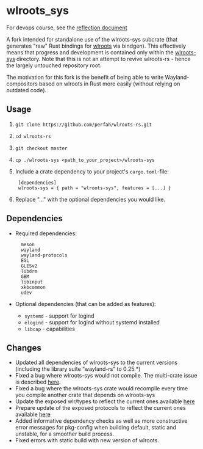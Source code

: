 # wlroots_sys

For devops course, see the [reflection document]()

A fork intended for standalone use of the wlroots-sys subcrate (that generates "raw" Rust bindings for [wlroots](https://github.com/swaywm/wlroots) via bindgen). This effectively means that progress and development is contained only within the [wlroots-sys](https://github.com/perfah/wlroots-rs/tree/master/wlroots-sys) directory. Note that this is not an attempt to revive wlroots-rs - hence the largely untouched repository root. 

The motivation for this fork is the benefit of being able to write Wayland-compositors based on wlroots in Rust more easily (without relying on outdated code).

## Usage

1. `git clone https://github.com/perfah/wlroots-rs.git`
2. `cd wlroots-rs`
3. `git checkout master`
4. `cp ./wlroots-sys <path_to_your_project>/wlroots-sys`
5. Include a crate dependency to your project's `cargo.toml`-file:
        
        [dependencies]
        wlroots-sys = { path = "wlroots-sys", features = [...] }
6. Replace "..." with the optional dependencies you would like.

## Dependencies

- Required dependencies:

        meson
        wayland
        wayland-protocols
        EGL
        GLESv2
        libdrm
        GBM
        libinput
        xkbcommon
        udev 

- Optional dependencies (that can be added as features):   
    - `systemd` - support for logind
    - `elogind` - support for logind without systemd installed
    - `libcap` - capabilities
    
## Changes

- Updated all dependencies of wlroots-sys to the current versions (including the library suite “wayland-rs” to 0.25.*)
- Fixed a bug where wlroots-sys would not compile. The multi-crate issue is described [here](https://users.rust-lang.org/t/unable-to-compile-syntex-syntax-using-rust-1-41/37710).
- Fixed a bug where the wlroots-sys crate would recompile every time you compile another crate that depends on wlroots-sys
- Update the exposed wlr/types to reflect the current ones available [here](https://github.com/swaywm/wlroots/tree/master/types)
- Prepare update of the exposed protocols to reflect the current ones available [here](https://github.com/swaywm/wlroots/tree/master/protocol)
- Added informative dependency checks as well as more constructive error messages for pkg-config when building default, static and unstable, for a smoother build process.
- Fixed errors with static build with new version of wlroots.
